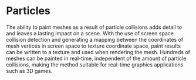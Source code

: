 # Particles
The ability to paint meshes as a result of particle collisions adds detail to and leaves a lasting impact on a scene. With the use of screen space collision detection and generating a mapping between the coordinates of mesh vertices in screen space to texture coordinate space, paint results can be written to a texture and used when rendering the mesh. Hundreds of meshes can be painted in real-time, independent of the amount of particle collisions, making the method suitable for real-time graphics applications such as 3D games.
